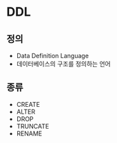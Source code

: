 # DDL

## 정의

* Data Definition Language
* 데이터베이스의 구조를 정의하는 언어

## 종류

* CREATE
* ALTER
* DROP
* TRUNCATE
* RENAME
